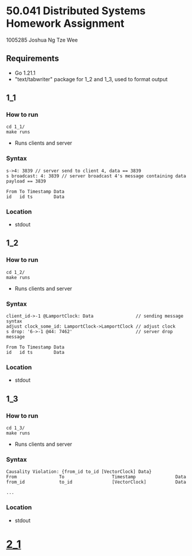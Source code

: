 # 50.041 Distributed Systems Homework Assignment
1005285 Joshua Ng Tze Wee 

## Requirements
- Go 1.21.1
- "text/tabwriter" package for 1_2 and 1_3, used to format output
## 1_1

### How to run
```
cd 1_1/
make runs
```
- Runs clients and server

### Syntax
```
s->4: 3839 // server send to client 4, data == 3839
s broadcast: 4: 3839 // server broadcast 4's message containing data payload == 3839

From To Timestamp Data
id   id ts        Data
```
### Location
- stdout

## 1_2

### How to run
```
cd 1_2/
make runs
```
- Runs clients and server

### Syntax
```
client_id->-1 @LamportClock: Data                // sending message syntax
adjust clock_some_id: LamportClock->LamportClock // adjust clock
s drop: '6->-1 @44: 7462'                        // server drop message

From To Timestamp Data
id   id ts        Data
```
### Location
- stdout

## 1_3

### How to run
```
cd 1_3/
make runs
```
- Runs clients and server

### Syntax
```
Causality Violation: {from_id to_id [VectorClock] Data}
From                To                  Timestamp               Data
from_id             to_id               [VectorClock]           Data

...
```
### Location
- stdout

# [2_1](/hw1/2_1/2_1.md)
